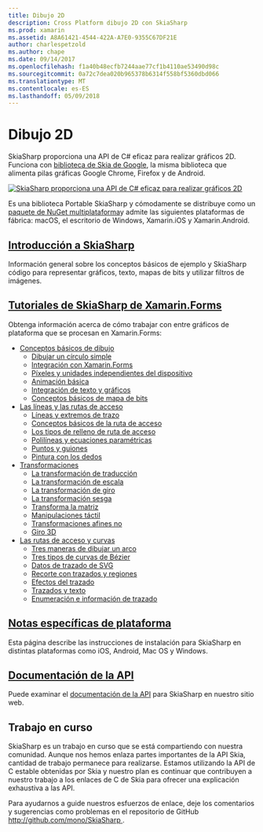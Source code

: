 ```yaml
---
title: Dibujo 2D
description: Cross Platform dibujo 2D con SkiaSharp
ms.prod: xamarin
ms.assetid: A8A61421-4544-422A-A7E0-9355C67DF21E
author: charlespetzold
ms.author: chape
ms.date: 09/14/2017
ms.openlocfilehash: f1a40b48ecfb7244aae77cf1b4110ae53490d98c
ms.sourcegitcommit: 0a72c7dea020b965378b6314f558bf5360dbd066
ms.translationtype: MT
ms.contentlocale: es-ES
ms.lasthandoff: 05/09/2018
---
```

# <a name="2d-drawing"></a>Dibujo 2D

SkiaSharp proporciona una API de C# eficaz para realizar gráficos 2D. Funciona con [biblioteca de Skia de Google](http://skia.org), la misma biblioteca que alimenta pilas gráficas Google Chrome, Firefox y de Android.

[![](images/ide-sml.png "SkiaSharp proporciona una API de C# eficaz para realizar gráficos 2D")](images/ide.png#lightbox)

Es una biblioteca Portable SkiaSharp y cómodamente se distribuye como un [paquete de NuGet multiplataforma](https://www.nuget.org/packages/SkiaSharp)y admite las siguientes plataformas de fábrica: macOS, el escritorio de Windows, Xamarin.iOS y Xamarin.Android.

## <a name="introduction-to-skiasharpgraphics-gamesskiasharpintroductionmd"></a>[Introducción a SkiaSharp](~/graphics-games/skiasharp/introduction.md)

Información general sobre los conceptos básicos de ejemplo y SkiaSharp código para representar gráficos, texto, mapas de bits y utilizar filtros de imágenes.

## <a name="skiasharp-tutorials-for-xamarinformsxamarin-formsuser-interfacegraphicsskiasharpindexmd"></a>[Tutoriales de SkiaSharp de Xamarin.Forms](~/xamarin-forms/user-interface/graphics/skiasharp/index.md)

Obtenga información acerca de cómo trabajar con entre gráficos de plataforma que se procesan en Xamarin.Forms:

- [Conceptos básicos de dibujo](~/xamarin-forms/user-interface/graphics/skiasharp/basics/index.md)
  * [Dibujar un círculo simple](~/xamarin-forms/user-interface/graphics/skiasharp/basics/circle.md)
  * [Integración con Xamarin.Forms](~/xamarin-forms/user-interface/graphics/skiasharp/basics/integration.md)
  * [Píxeles y unidades independientes del dispositivo](~/xamarin-forms/user-interface/graphics/skiasharp/basics/pixels.md)
  * [Animación básica](~/xamarin-forms/user-interface/graphics/skiasharp/basics/animation.md)
  * [Integración de texto y gráficos](~/xamarin-forms/user-interface/graphics/skiasharp/basics/text.md)
  * [Conceptos básicos de mapa de bits](~/xamarin-forms/user-interface/graphics/skiasharp/basics/bitmaps.md)
- [Las líneas y las rutas de acceso](~/xamarin-forms/user-interface/graphics/skiasharp/paths/index.md)
  * [Líneas y extremos de trazo](~/xamarin-forms/user-interface/graphics/skiasharp/paths/lines.md)
  * [Conceptos básicos de la ruta de acceso](~/xamarin-forms/user-interface/graphics/skiasharp/paths/paths.md)
  * [Los tipos de relleno de ruta de acceso](~/xamarin-forms/user-interface/graphics/skiasharp/paths/fill-types.md)
  * [Polilíneas y ecuaciones paramétricas](~/xamarin-forms/user-interface/graphics/skiasharp/paths/polylines.md)
  * [Puntos y guiones](~/xamarin-forms/user-interface/graphics/skiasharp/paths/dots.md)
  * [Pintura con los dedos](~/xamarin-forms/user-interface/graphics/skiasharp/paths/finger-paint.md)
- [Transformaciones](~/xamarin-forms/user-interface/graphics/skiasharp/transforms/index.md)
  * [La transformación de traducción](~/xamarin-forms/user-interface/graphics/skiasharp/transforms/translate.md)
  * [La transformación de escala](~/xamarin-forms/user-interface/graphics/skiasharp/transforms/scale.md)
  * [La transformación de giro](~/xamarin-forms/user-interface/graphics/skiasharp/transforms/rotate.md)
  * [La transformación sesga](~/xamarin-forms/user-interface/graphics/skiasharp/transforms/skew.md)
  * [Transforma la matriz](~/xamarin-forms/user-interface/graphics/skiasharp/transforms/matrix.md)
  * [Manipulaciones táctil](~/xamarin-forms/user-interface/graphics/skiasharp/transforms/touch.md)
  * [Transformaciones afines no](~/xamarin-forms/user-interface/graphics/skiasharp/transforms/non-affine.md)
  * [Giro 3D](~/xamarin-forms/user-interface/graphics/skiasharp/transforms/3d-rotation.md)
- [Las rutas de acceso y curvas](~/xamarin-forms/user-interface/graphics/skiasharp/curves/index.md)
  * [Tres maneras de dibujar un arco](~/xamarin-forms/user-interface/graphics/skiasharp/curves/arcs.md)
  * [Tres tipos de curvas de Bézier](~/xamarin-forms/user-interface/graphics/skiasharp/curves/beziers.md)
  * [Datos de trazado de SVG](~/xamarin-forms/user-interface/graphics/skiasharp/curves/path-data.md)
  * [Recorte con trazados y regiones](~/xamarin-forms/user-interface/graphics/skiasharp/curves/clipping.md)
  * [Efectos del trazado](~/xamarin-forms/user-interface/graphics/skiasharp/curves/effects.md)
  * [Trazados y texto](~/xamarin-forms/user-interface/graphics/skiasharp/curves/text-paths.md)
  * [Enumeración e información de trazado](~/xamarin-forms/user-interface/graphics/skiasharp/curves/information.md)

## <a name="platform-specific-notesgraphics-gamesskiasharpplatformmd"></a>[Notas específicas de plataforma](~/graphics-games/skiasharp/platform.md)

Esta página describe las instrucciones de instalación para SkiaSharp en distintas plataformas como iOS, Android, Mac OS y Windows.

## <a name="api-documentationhttpsdeveloperxamarincomapinamespaceskiasharp"></a>[Documentación de la API](https://developer.xamarin.com/api/namespace/SkiaSharp/)

Puede examinar el [documentación de la API](https://developer.xamarin.com/api/namespace/SkiaSharp/) para SkiaSharp en nuestro sitio web.

## <a name="work-in-progress"></a>Trabajo en curso

SkiaSharp es un trabajo en curso que se está compartiendo con nuestra comunidad. Aunque nos hemos enlaza partes importantes de la API Skia, cantidad de trabajo permanece para realizarse. Estamos utilizando la API de C estable obtenidas por Skia y nuestro plan es continuar que contribuyen a nuestro trabajo a los enlaces de C de Skia para ofrecer una explicación exhaustiva a las API.

Para ayudarnos a guide nuestros esfuerzos de enlace, deje los comentarios y sugerencias como problemas en el repositorio de GitHub [ http://github.com/mono/SkiaSharp ](http://github.com/mono/SkiaSharp).
